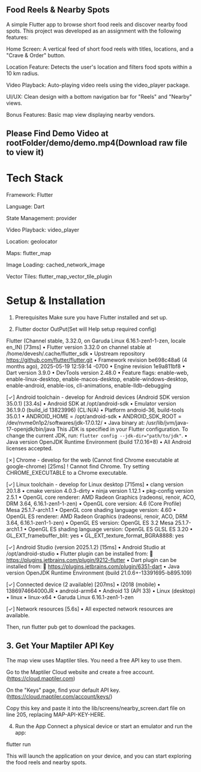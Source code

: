 ## Food Reels & Nearby Spots
A simple Flutter app to browse short food reels and discover nearby food spots. This project was developed as an assignment with the following features:

Home Screen: A vertical feed of short food reels with titles, locations, and a "Crave & Order" button.

Location Feature: Detects the user's location and filters food spots within a 10 km radius.

Video Playback: Auto-playing video reels using the video_player package.

UI/UX: Clean design with a bottom navigation bar for "Reels" and "Nearby" views.

Bonus Features: Basic map view displaying nearby vendors.

## Please Find Demo Video at rootFolder/demo/demo.mp4(Download raw file to view it)

# Tech Stack
Framework: Flutter

Language: Dart

State Management: provider

Video Playback: video_player

Location: geolocator

Maps: flutter_map

Image Loading: cached_network_image

Vector Tiles: flutter_map_vector_tile_plugin

# Setup & Installation
1. Prerequisites
Make sure you have Flutter installed and set up.

2. Flutter doctor OutPut(Set will Help setup required config)

Flutter (Channel stable, 3.32.0, on Garuda Linux 6.16.1-zen1-1-zen, locale en_IN) [73ms]
• Flutter version 3.32.0 on channel stable at /home/devesh/.cache/flutter_sdk
• Upstream repository https://github.com/flutter/flutter.git
• Framework revision be698c48a6 (4 months ago), 2025-05-19 12:59:14 -0700
• Engine revision 1e9a811bf8
• Dart version 3.9.0
• DevTools version 2.48.0
• Feature flags: enable-web, enable-linux-desktop, enable-macos-desktop, enable-windows-desktop, enable-android, enable-ios, cli-animations, enable-lldb-debugging

[✓] Android toolchain - develop for Android devices (Android SDK version 35.0.1) [33.4s]
• Android SDK at /opt/android-sdk
• Emulator version 36.1.9.0 (build_id 13823996) (CL:N/A)
• Platform android-36, build-tools 35.0.1
• ANDROID_HOME = /opt/android-sdk
• ANDROID_SDK_ROOT = /dev/nvme0n1p2/softwares/jdk-17.0.12/
• Java binary at: /usr/lib/jvm/java-17-openjdk/bin/java
This JDK is specified in your Flutter configuration.
To change the current JDK, run: `flutter config --jdk-dir="path/to/jdk"`.
• Java version OpenJDK Runtime Environment (build 17.0.16+8)
• All Android licenses accepted.

[✗] Chrome - develop for the web (Cannot find Chrome executable at google-chrome) [25ms]
! Cannot find Chrome. Try setting CHROME_EXECUTABLE to a Chrome executable.

[✓] Linux toolchain - develop for Linux desktop [715ms]
• clang version 20.1.8
• cmake version 4.0.3-dirty
• ninja version 1.12.1
• pkg-config version 2.5.1
• OpenGL core renderer: AMD Radeon Graphics (radeonsi, renoir, ACO, DRM 3.64, 6.16.1-zen1-1-zen)
• OpenGL core version: 4.6 (Core Profile) Mesa 25.1.7-arch1.1
• OpenGL core shading language version: 4.60
• OpenGL ES renderer: AMD Radeon Graphics (radeonsi, renoir, ACO, DRM 3.64, 6.16.1-zen1-1-zen)
• OpenGL ES version: OpenGL ES 3.2 Mesa 25.1.7-arch1.1
• OpenGL ES shading language version: OpenGL ES GLSL ES 3.20
• GL_EXT_framebuffer_blit: yes
• GL_EXT_texture_format_BGRA8888: yes

[✓] Android Studio (version 2025.1.2) [15ms]
• Android Studio at /opt/android-studio
• Flutter plugin can be installed from:
🔨 https://plugins.jetbrains.com/plugin/9212-flutter
• Dart plugin can be installed from:
🔨 https://plugins.jetbrains.com/plugin/6351-dart
• Java version OpenJDK Runtime Environment (build 21.0.6+-13391695-b895.109)

[✓] Connected device (2 available) [207ms]
• I2018 (mobile)  • 1386974664000JR • android-arm64 • Android 13 (API 33)
• Linux (desktop) • linux           • linux-x64     • Garuda Linux 6.16.1-zen1-1-zen

[✓] Network resources [5.6s]
• All expected network resources are available.


Then, run flutter pub get to download the packages.

## 3. Get Your Maptiler API Key
The map view uses Maptiler tiles. You need a free API key to use them.

Go to the Maptiler Cloud website and create a free account.(https://cloud.maptiler.com)

On the "Keys" page, find your default API key.(https://cloud.maptiler.com/account/keys/)

Copy this key and paste it into the lib/screens/nearby_screen.dart file on line 205, replacing MAP-API-KEY-HERE.

4. Run the App
Connect a physical device or start an emulator and run the app:

flutter run

This will launch the application on your device, and you can start exploring the food reels and nearby spots.
